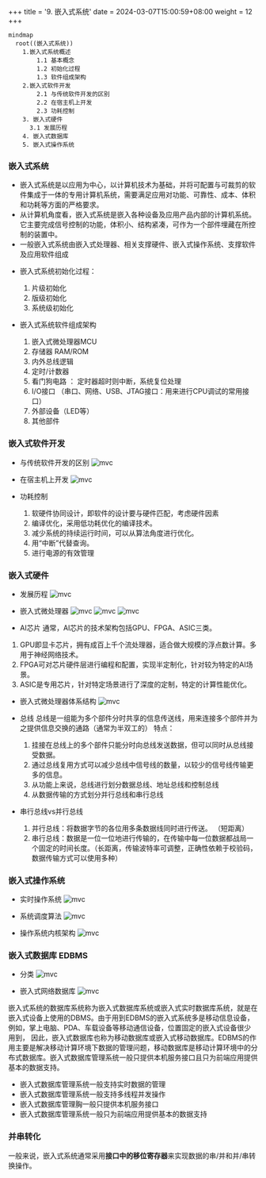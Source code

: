 +++
title = '9. 嵌入式系统'
date = 2024-03-07T15:00:59+08:00
weight = 12
+++

```mermaid
mindmap
  root((嵌入式系统))
    1.嵌入式系统概述
        1.1 基本概念
        1.2 初始化过程
        1.3 软件组成架构
    2.嵌入式软件开发
        2.1 与传统软件开发的区别
        2.2 在宿主机上开发
        2.3 功耗控制
    3. 嵌入式硬件
      3.1 发展历程
    4. 嵌入式数据库
    5. 嵌入式操作系统
```

### 嵌入式系统
- 嵌入式系统是以应用为中心，以计算机技术为基础，并将可配置与可裁剪的软件集成于一体的专用计算机系统，需要满足应用对功能、可靠性、成本、体积和功耗等方面的严格要求。
- 从计算机角度看，嵌入式系统是嵌入各种设备及应用产品内部的计算机系统。它主要完成信号控制的功能，体积小、结构紧凑，可作为一个部件埋藏在所控制的装置中。
- 一般嵌入式系统由嵌入式处理器、相关支撑硬件、嵌入式操作系统、支撑软件及应用软件组成

* 嵌入式系统初始化过程：
  1. 片级初始化
  2. 版级初始化
  3. 系统级初始化

* 嵌入式系统软件组成架构
  1. 嵌入式微处理器MCU
  2. 存储器 RAM/ROM
  3. 内外总线逻辑
  4. 定时/计数器
  5. 看门狗电路 ： 定时器超时则中断，系统复位处理
  6. I/O接口 （串口、网络、USB、JTAG接口：用来进行CPU调试的常用接口）
  7. 外部设备（LED等）
  8. 其他部件

### 嵌入式软件开发
- 与传统软件开发的区别
![mvc](../../../images/content/ruankao/diff_embedded_vs_normal_SE.png)

- 在宿主机上开发
![mvc](../../../images/content/ruankao/develop_on_host.png)

- 功耗控制
  1. 软硬件协同设计，即软件的设计要与硬件匹配，考虑硬件因素
  2. 编译优化，采用低功耗优化的编译技术。
  3. 减少系统的持续运行时间，可以从算法角度进行优化。
  4. 用“中断”代替查询。
  5. 进行电源的有效管理


### 嵌入式硬件
- 发展历程
![mvc](../../../images/content/ruankao/develop_route.png)

- 嵌入式微处理器
![mvc](../../../images/content/ruankao/MCU1.png)
![mvc](../../../images/content/ruankao/MCU2.png)
![mvc](../../../images/content/ruankao/MCU3.png)

- AI芯片
通常，AI芯片的技术架构包括GPU、FPGA、ASIC三类。
1. GPU即显卡芯片，拥有成百上千个流处理器，适合做大规模的浮点数计算。多用于神经网络技术。
2. FPGA可对芯片硬件层进行编程和配置，实现半定制化，针对较为特定的AI场景。
3. ASIC是专用芯片，针对特定场景进行了深度的定制，特定的计算性能优化。

- 嵌入式微处理器体系结构
![mvc](../../../images/content/ruankao/embedded_processor_architecture.png)

- 总线
总线是一组能为多个部件分时共享的信息传送线，用来连接多个部件并为之提供信息交换的通路（通常为半双工的）
特点：
  1. 挂接在总线上的多个部件只能分时向总线发送数据，但可以同时从总线接受数据。
  2. 通过总线复用方式可以减少总线中信号线的数量，以较少的信号线传输更多的信息。
  3. 从功能上来说，总线进行划分数据总线、地址总线和控制总线
  4. 从数据传输的方式划分并行总线和串行总线


- 串行总线vs并行总线
  1. 并行总线：将数据字节的各位用多条数据线同时进行传送。 （短距离）
  2. 串行总线：数据是一位一位地进行传输的，在传输中每一位数据都战局一个固定的时间长度。（长距离，传输波特率可调整，正确性依赖于校验码，数据传输方式可以使用多种）


### 嵌入式操作系统
- 实时操作系统
![mvc](../../../images/content/ruankao/real_time_os.png)

- 系统调度算法
![mvc](../../../images/content/ruankao/dispatch_algo.png)

- 操作系统内核架构
![mvc](../../../images/content/ruankao/embedded_core_architecture.png)


### 嵌入式数据库 EDBMS
- 分类
![mvc](../../../images/content/ruankao/embedded_database.png)

- 嵌入式网络数据库
![mvc](../../../images/content/ruankao/embedded_network_database.png)

嵌入式系统的数据库系统称为嵌入式数据库系统或嵌入式实时数据库系统，就是在嵌入式设备上使用的DBMS。由于用到EDBMS的嵌入式系统多是移动信息设备，例如，掌上电脑、PDA、车载设备等移动通信设备，位置固定的嵌入式设备很少用到，
因此，嵌入式数据库也称为移动数据库或嵌入式移动数据库。EDBMS的作用主要是解决移动计算环境下数据的管理问题，移动数据库是移动计算环境中的分布式数据库。嵌入式数据库管理系统一般只提供本机服务接口且只为前端应用提供基本的数据支持。

- 嵌入式数据库管理系统一般支持实时数据的管理
- 嵌入式数据库管理系统一般支持多线程并发操作
- 嵌入式数据库管理胸一般只提供本机服务接口
- 嵌入式数据库管理系统一般只为前端应用提供基本的数据支持

### 并串转化
一般来说，嵌入式系统通常采用**接口中的移位寄存器**来实现数据的串/并和并/串转换操作。